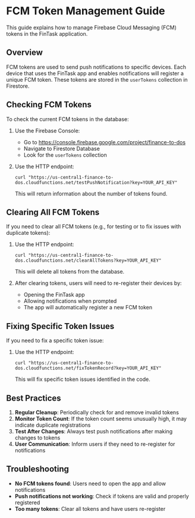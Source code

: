 # FCM Token Management Guide

This guide explains how to manage Firebase Cloud Messaging (FCM) tokens in the FinTask application.

## Overview

FCM tokens are used to send push notifications to specific devices. Each device that uses the FinTask app and enables notifications will register a unique FCM token. These tokens are stored in the `userTokens` collection in Firestore.

## Checking FCM Tokens

To check the current FCM tokens in the database:

1. Use the Firebase Console:
   - Go to https://console.firebase.google.com/project/finance-to-dos
   - Navigate to Firestore Database
   - Look for the `userTokens` collection

2. Use the HTTP endpoint:
   ```
   curl "https://us-central1-finance-to-dos.cloudfunctions.net/testPushNotification?key=YOUR_API_KEY"
   ```
   This will return information about the number of tokens found.

## Clearing All FCM Tokens

If you need to clear all FCM tokens (e.g., for testing or to fix issues with duplicate tokens):

1. Use the HTTP endpoint:
   ```
   curl "https://us-central1-finance-to-dos.cloudfunctions.net/clearAllTokens?key=YOUR_API_KEY"
   ```
   This will delete all tokens from the database.

2. After clearing tokens, users will need to re-register their devices by:
   - Opening the FinTask app
   - Allowing notifications when prompted
   - The app will automatically register a new FCM token

## Fixing Specific Token Issues

If you need to fix a specific token issue:

1. Use the HTTP endpoint:
   ```
   curl "https://us-central1-finance-to-dos.cloudfunctions.net/fixTokenRecord?key=YOUR_API_KEY"
   ```
   This will fix specific token issues identified in the code.

## Best Practices

1. **Regular Cleanup**: Periodically check for and remove invalid tokens
2. **Monitor Token Count**: If the token count seems unusually high, it may indicate duplicate registrations
3. **Test After Changes**: Always test push notifications after making changes to tokens
4. **User Communication**: Inform users if they need to re-register for notifications

## Troubleshooting

- **No FCM tokens found**: Users need to open the app and allow notifications
- **Push notifications not working**: Check if tokens are valid and properly registered
- **Too many tokens**: Clear all tokens and have users re-register
